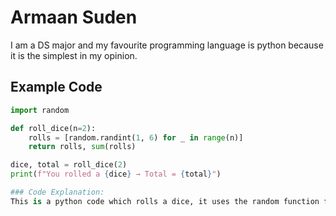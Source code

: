 # Armaan Suden

I am a DS major and my favourite programming language is python because it is the simplest in my opinion. 

## Example Code
```python
import random

def roll_dice(n=2):
    rolls = [random.randint(1, 6) for _ in range(n)]
    return rolls, sum(rolls)

dice, total = roll_dice(2)
print(f"You rolled a {dice} → Total = {total}")

### Code Explanation:
This is a python code which rolls a dice, it uses the random function from python to do this.
